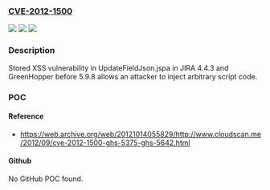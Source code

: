 ### [CVE-2012-1500](https://cve.mitre.org/cgi-bin/cvename.cgi?name=CVE-2012-1500)
![](https://img.shields.io/static/v1?label=Product&message=n%2Fa&color=blue)
![](https://img.shields.io/static/v1?label=Version&message=n%2Fa&color=blue)
![](https://img.shields.io/static/v1?label=Vulnerability&message=n%2Fa&color=brighgreen)

### Description

Stored XSS vulnerability in UpdateFieldJson.jspa in JIRA 4.4.3 and GreenHopper before 5.9.8 allows an attacker to inject arbitrary script code.

### POC

#### Reference
- https://web.archive.org/web/20121014055829/http://www.cloudscan.me/2012/09/cve-2012-1500-ghs-5375-ghs-5642.html

#### Github
No GitHub POC found.

